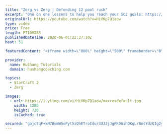 ```yaml
---
title: "Zerg vs Zerg | Defending 12 pool rush"
excerpt: "One on one lessons to help you reach your SC2 goals: https://www.hushangcoaching.com ------------------------------------------------------------------------------------------------------- In this guide we take a look at how to defend one of the most infamous \"zerg rushes\" in sc2: the 12 pool. This rush"
originalUrl: https://youtube.com/watch?v=HiVKp7Q1aow
type: video
price: Free
length: PT10M28S
publishedDateTime: 2020-06-01T22:27:10Z
heat: 51

featuredContent: "<iframe width=\"800\" height=\"500\" frameborder=\"0\" src=\"https://www.youtube.com/embed/HiVKp7Q1aow\" allow=\"accelerometer; autoplay; encrypted-media; gyroscope; picture-in-picture\" allowfullscreen></iframe>"

provider:
  name: HuShang Tutorials
  domain: hushangcoaching.com

topics:
  - StarCraft 2
  - Zerg

images:
  - url: https://i.ytimg.com/vi/HiVKp7Q1aow/maxresdefault.jpg
    width: 1280
    height: 720
    isCached: true

secured: "gajcSqF+kN7BwmW5oFyt5zQhETroIdu/3UJJjJgFR9GihOKqLr8nsYdzQIg2yvhr5utl+CKRK1owQfOOD/xAuWUVFpRAdRPcC77yddxaqMo/l2iNs8aaZNohWoVz4McoEakuZ0PVIgu6S0XCjfePLamH/WB67E22P06XOLCZdLJlozlfTXHfLo7em20gNzaqUpNzRE38srnmyfSxJdY2imMizqdSfftdeWfMYcu+d5rVkb5JsONLd4DugrDVSOa82sTNkcu7RBk/SrdKv1JTZyVibiZPKJ5FkN1ZVOO9xeRn9NXsLCK9gHYRseOZj4tVzDpLCCBH48UqtY1oHVYrmBB9rhDJOmLI92N9OrC42uIxNHXqffGQ/29Z2bIkfS/UrGwwybkaOQAIPDmjhBTalGh0XD4tsfI7OqB7HGvQjBI=;la0ovlBj9cvpJVT4qr7IbA=="
---
```


